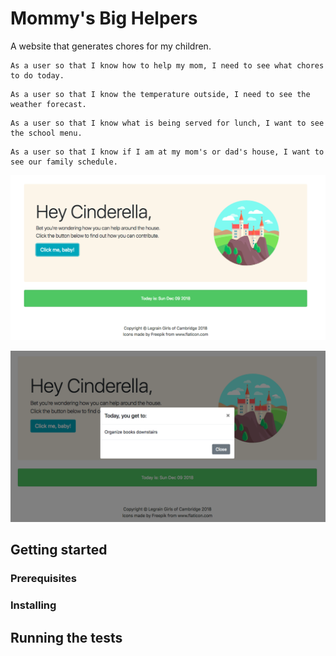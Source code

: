 # Mommy's Big Helpers

A website that generates chores for my children.

```
As a user so that I know how to help my mom, I need to see what chores to do today.
```
```
As a user so that I know the temperature outside, I need to see the weather forecast.
```
```
As a user so that I know what is being served for lunch, I want to see the school menu.
```
```
As a user so that I know if I am at my mom's or dad's house, I want to see our family schedule.
```

![alt text](https://github.com/NoelleDL/JSMommysBigHelpers/blob/master/stages/2018-12-09.png "version 1")

![alt text](https://github.com/NoelleDL/JSMommysBigHelpers/blob/master/stages/modal-view-2018-12-09.png "version 1")




## Getting started

### Prerequisites

### Installing

## Running the tests
